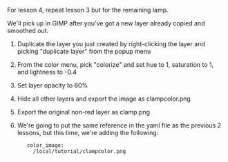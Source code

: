 
For lesson 4,  repeat lesson 3 but for the remaining lamp.  

We'll pick up in GIMP after you've got a new layer already copied and smoothed out.
 
1. Duplicate the layer you just created by right-clicking the layer and picking "duplicate layer" from the popup menu

2. From the color menu, pick "colorize" and set hue to 1,  saturation to 1, and lightness to -0.4

3. Set layer opacity to 60%

4. Hide all other layers and export the image as clampcolor.png
 
5. Export the original non-red layer as clamp.png

6. We're going to put the same reference in the yaml file as the previous 2 lessons, but this time, we're adding the following:

          color_image:            
            /local/tutorial/clampcolor.png   
			
			
		